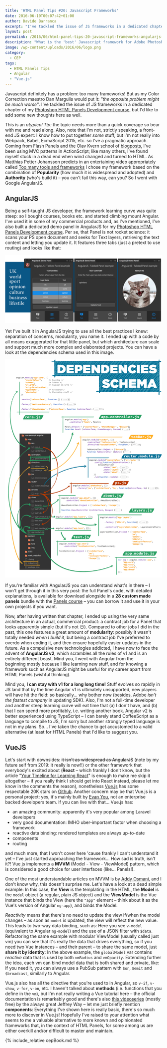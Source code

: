 ```yaml
---
title: 'HTML Panel Tips #20: Javascript Frameworks'
date: 2016-06-10T00:07:42+01:00
author: Davide Barranca
excerpt: "I've tackled the issue of JS frameworks in a dedicated chapter of my Photoshop HTML Panels Development course, but I'd like to add some new thoughts here as well."
layout: post
permalink: /2016/06/html-panel-tips-20-javascript-frameworks-angularjs-vuejs/
description: "What is the 'best' Javascript framework for Adobe Photoshop HTML Panels? I review AngularJS and Vue.js as two of the options that I've used."
image: /wp-content/uploads/2016/06/logo.png
category:
  - CEP
tags:
  - HTML Panels Tips
  - Angular
  - "Vue.js"
---
```


Javascript definitely has a problem: too many frameworks! But as my Color Correction maestro Dan Margulis would put it: _"the opposite problem might be much worse"_. I've tackled the issue of JS frameworks in a dedicated chapter of my [Photoshop HTML Panels Development course](http://htmlpanelsbook.com), but I'd like to add some new thoughts here as well.

This is an _atypical Tip:_ the topic needs more than a quick coverage so bear with me and read along. Also, note that I'm not, strictly speaking, a front-end JS expert: I know how to put together _some_ stuff, but I'm not really into Webpack, Babel, EcmaScript 2015, etc. so I've a pragmatic approach. Coming from Flash Panels and the Olav Kvern school of [blogposts](http://blogs.adobe.com/cssdk/author/olav-kvern), I've been using MVC patterns in ActionScript; like many others, I've found myself stuck in a dead end when wind changed and turned to HTML. As Matthias Petter Johansson predicts in an entertaining video appropriately called [Too many tools and frameworks](https://www.youtube.com/watch?v=DFP6UDgVJtE) I chose my framework based on the combination of **Popularity** (how much it is widespread and adopted) and **Authority** (who's build it) – you can't fail this way, can you? So I went with Google AngularJS.

## AngularJS

Being a self-taught JS developer, the framework learning curve was quite steep: so I bought courses, books etc. and started climbing mount Angular. I've used it in some of my commercial products and, as I've mentioned, I've also built a dedicated demo panel in AngularJS for my [Photoshop HTML Panels Development course](http://htmlpanelsbook.com). Per se, that Panel is not rocket science: it scans your PS open document and seeks for Text layers, retrieving the text content and letting you update it. It features three tabs (just a pretext to use routing) and looks like that:

[![AngularPanel](/wp-content/uploads/2016/06/AngularPanel.png)](http://htmlpanelsbook.com)

Yet I've built it in AngularJS trying to use all the best practices I knew: separation of concerns, modularity, you name it. I ended up with a code by all means exaggerated for that little panel, but which architecture can scale and support much more complex and elaborated projects. You can have a look at the dependencies schema used in this image.

[![schema](/wp-content/uploads/2016/06/schema.png)](http://htmlpanelsbook.com)

If you're familiar with AngularJS you can understand what's in there – I won't get through it in this very post: the full Panel's code, with detailed explanations, is available for download alongside in a **28 custom made panels** bundle with the [Panels course](http://htmlpanelsbook.com) – you can borrow it and use it in your own projects if you want.

Now, after having written that chapter, I ended up using the very same architecture in an actual, commercial product: a contract job for a Panel that looks apparently simple (but it's not 😶). Compared to other jobs I did in the past, this one features a great amount of **modularity**: possibly it wasn't totally needed _when I build it_, but being a contract job I've preferred to overdo when coding it, and then ensure hopefully easier updates in the future. As a compulsive new technologies addicted, I have now to face the advent of **AngularJS v2**, which scrambles all the rules of v1 and is an entirely different beast. Mind you, I went with Angular from the beginning mostly because I like learning new stuff, and for knowing a framework such as AngularJS might be useful for my career apart from HTML Panels (wishful thinking).

Mind you, **I can stay with v1 for a long long time!** Stuff evolves so rapidly in JS land that by the time Angular v1 is ultimately unsupported, new players will have hit the field: so basically... why bother now (besides, Adobe _isn't the fastest company_ in updating SDK). Also, I'm not a full-time developer and another steep learning curve will eat time that (a) I don't have, and (b) that I can spend more profitably, i.e. writing another book. Angular v2 is better experienced using TypeScript – I can barely stand CoffeeScript as a language to compile to JS, I'm sorry but another strongly typed language is not in my plans. So... I've taken the chance to get accustomed to a valid alternative (at least for HTML Panels) that I'd like to suggest you.

## VueJS

Let's start with downsides: ~~it isn't as widespread as AngularJS~~ (note by my future self from 2019: it really is now!!) or the other framework that everybody's excited about (**React** – which frankly I don't know, but the article "[Your Timeline for Learning React](https://daveceddia.com/timeline-for-learning-react/)" is enough to make me skip it altogether – if you really think I should get into React instead, please let me know in the comments the reason), nonetheless [Vue.js](http://vuejs.org/) has some respectable 20K stars on [Github](https://github.com/vuejs). Another concern may be that Vue.js is a personal project: yes, it's mainly built by [Evan You](http://blog.evanyou.me/), not an enterprise backed developers team. If you can live with that... Vue.js has:

*   an amazing community: apparently it's very popular among Laravel developers
*   very good documentation: IMHO uber-important factor when choosing a framework
*   reactive data binding: rendered templates are always up-to-date
*   components
*   routing

and much more, that I won't cover here 'cause frankly I can't understand it yet – I've just started approaching the framework... How sad is truth, isn't it?! Vue.js implements a **MVVM** (Model - View - ViewModel) pattern, which is considered a good choice for user interfaces (like... Panels!).

One of the most understandable articles on MVVM is by [Addy Osmani](https://addyosmani.com/blog/understanding-mvvm-a-guide-for-javascript-developers/), and I don't know why, this doesn't surprise me. Let's have a look at a dead simple example: In this case, the **View** is the templating in the HTML, the **Model** is the `model` object (a regular, plain JS object) and the **ViewModel** is the Vue instance that binds the View (here the `"app"` element – think about it as the Vue's version of Angular `ng-app`), and binds the Model.

_Reactivity_ means that there's no need to update the view if/when the model changes – as soon as `model` is updated, the view will reflect the new value. This leads to two-way data binding, such as: Here you see `v-model` (equivalent to Angular `ng-model`) and the use of a JSON filter with `$data`. Refactoring the same example with modular ViewModel (usually called just vm) you can see that it's really the data that drives everything, so if you need two Vue instances – and their parent – to share the same model, just **share it by identity**: In the above example, the `globalModel` var contains _reactive_ data that is used by both `vmRadius` and `vmOpacity`. Extending further the idea, each vm can bind model data that is both shared and private, like: If you need it, you can always use a PubSub pattern with `$on`, `$emit` and `$broadcast`, similarly to Angular.

Vue.js also has all the directive that you're used to in Angular, so `v-if`, `v-show`, `v-for`, `v-on`, etc. I haven't talked about **methods** (i.e. functions that you define in the `vm`), but I'm not really writing a Vue tutorial here – the official documentation is remarkably good and there's also [this videoseries](https://laracasts.com/series/learning-vue-step-by-step) (mostly free) by the always great Jeffrey Way – let me just briefly mention **components**: Everything I've shown here is really basic, there's so much more to discover in Vue.js! Hopefully I've raised to your attention what seems to me a valuable alternative to more known and opinionated frameworks that, in the context of HTML Panels, for some among us are either overkill and/or difficult to master and maintain.

{% include_relative cepBook.md %}

